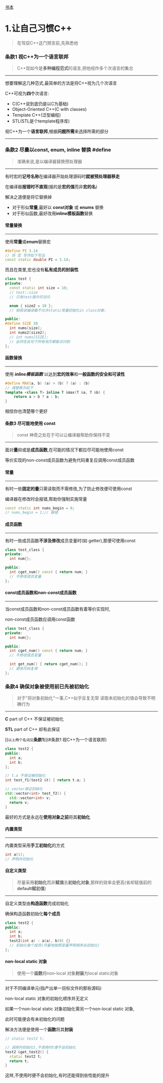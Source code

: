 [书本](../Effective_C++.pdf)

# 1.让自己习惯C++

> 在驾驭C++这门预言前,先熟悉他



### 条款1 视C++为一个语言联邦

> C++现如今是**多种编程范式**的语言,把他视作多个次语言的集合

***

想要理解这几种范式,最简单的方法是将C++视为几个次语言

C++可视为**四个**次语言:

- C(C++说到底仍是以C为基础)
- Object-Oriented C++(C with classes)
- Template C++(泛型编程)
- STL(STL是个template程序库)

视C++为一个**语言联邦**,根据**问题所需**来选择所需的部分

***



### 条款2  尽量以const, enum, inline 替换 #define

> 准确来说,是以编译器替换预处理器

***

有时宏的**记号名称**在编译器开始处理源码时**就被预处理器移走**

在编译器**报错时不直观**(报的是**宏的值**而非**宏的名**)

解决之道便是将它替换掉

- 对于形似**常量**,最好以 **const对象** 或 **enums** 替换
- 对于形似函数,最好改用**inline模板函数**替换



#### 常量替换

***

使用**常量**或**enum**替换宏

```c++
#define PI 3.14
// 将 宏 写作如下写法
const static double PI = 3.14;
```

而且在类里,宏也没有**私有成员的封装性**

```c++
class test {
private:
  const static int size = 10;
  // test::size
  // 只有test类内可访问

  enum { size2 = 10 };
  // 倘若说编译器不允许static常量初始化in class对象:

public:
#define SIZE 10
  int nums[size];
  int nums2[size2];
  // int nums[SIZE];
  // 此时在此句下所有地方都能访问到
};
```



#### 函数替换

***

使用 ***inline模板函数*** 以达到**宏的效率**和**一般函数的安全和可读性**

```c++
#define MAX(a, b) (a) > (b) ? (a) : (b)
// 请替换为如下
template <class T> inline T &max(T &a, T &b) { 
    return a > b ? a : b;
}
```

相信你也清楚哪个更好



#### 条款3 尽可能地使用 const

> const 神奇之处在于可以让编译器帮助你保持不变

***

面对**量**抑或是**成员函数**,在可能的情况下都应尽可能地使用const

等价实现的non-const成员函数为避免代码重复应调用const成员函数



#### 常量

***

有时一些**固定的量**只需读取而不需修改,为了防止修改便可使用const

编译器在修改时会报错,帮助你强制实施常量

```c++
const static int nums_begin = 0;
// nums_begin = 1;// 报错
```



#### 成员函数

***

有时一些成员函数**不涉及修改**成员变量时(如 getter),那便可使用const

```c++
class test_class {
private:
  int num{};

public:
  int cget_num() const { return num; }
  // 不修改成员变量
};
```





#### const成员函数和non-const成员函数

***

当const成员函数和non-const成员函数有着等价实现时,

non-const成员函数应调用const函数

```c++
class test_class {
private:
  int num{};

public:
  int cget_num() const { return num; }
  // 不修改成员变量

  int get_num() { return cget_num(); }
  // 避免代码复用
};
```



### 条款4 确保对象被使用前已先被初始化

> 对于"将对象初始化"一事,C++似乎反复无常
> 读取未初始化的值会导致不明确行为

****

**C** part of C++ 不保证被初始化

**STL** part of C++ 却有此保证

[(`以上两个名词见`**条款1**)](#条款1 视C++为一个语言联邦)

```c++
class test2 {
public:
  int a;
  int b;
};

// t.a 不保证被初始化
int test_f1(test2 &t) { return t.a; }

// vector保证初始化
std::vector<int> test_f2() {
  std::vector<int> v;
  return v;
}
```

最好的方式是永远在**使用对象之前**将其**初始化**



#### 内置类型

***

内置类型采用**手工初始化**的方式

```c++
int a(1);
// 声明并初始化
```



#### 自定义类型

> 尽量采用**初始化**而非**赋值**去**初始化对象**,那样的效率会更高(省却赋值前的**default赋初值**)

****

自定义类型由**构造函数**完成初始化

确保构造函数初始化**每个成员**

```c++
class test2 {
public:
  int a;
  int b;
  test2(int a) : a(a), b(0) {}
  // 初始化每个成员(尽量地按照变量声明顺序去初始化)
};
```



#### non-local static 对象

> 使用一个**函数**将non-local 对象**封装**为local static对象

****

对于不同编译单元(指产出单一目标文件的那些源码)

non-local static 对象的初始化顺序并无定义

如果一个non-local static 对象初始化需另一个non-local static 对象,

此时可能便会有未初始化的问题

解决方法便是使用一个**函数**将其**封装**

```c++
// static test2 t;

// 调用时初始化t,不调用时t便不会初始化
test2 &get_test2() {
  static test2 t;
  return t;
}
```

这样,不使用时便不会初始化,有时还能得到些性能的提升
